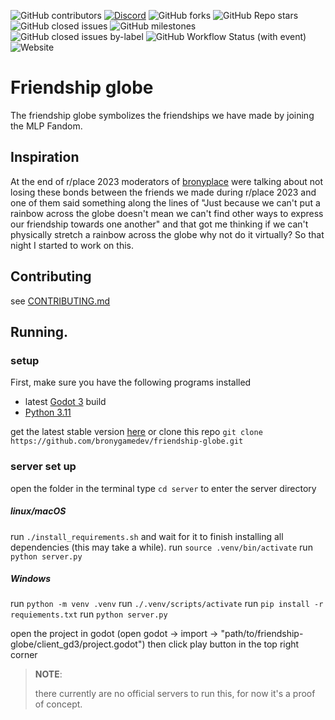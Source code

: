 ![GitHub contributors](https://img.shields.io/github/contributors/bronygamedev/friendship-globe)  [![Discord](https://img.shields.io/discord/999679634994122824)](https://bronygamedev.github.io/redirect.html?to=https://discord.gg/78RVfevpuU)  ![GitHub forks](https://img.shields.io/github/forks/bronygamedev/friendship-globe)  ![GitHub Repo stars](https://img.shields.io/github/stars/bronygamedev/friendship-globe)  ![GitHub closed issues](https://img.shields.io/github/issues-closed/bronygamedev/friendship-globe)  ![GitHub milestones](https://img.shields.io/github/milestones/open/bronygamedev/friendship-globe)  ![GitHub closed issues by-label](https://img.shields.io/github/issues-closed/bronygamedev/friendship-globe/bug)  ![GitHub Workflow Status (with event)](https://img.shields.io/github/actions/workflow/status/bronygamedev/friendship-globe/.github%2Fworkflows%2Fsite.yml)  ![Website](https://img.shields.io/website?url=https://bronygamedev.github.io/friendship-globe/globe&label=globe)   


# Friendship globe

The friendship globe symbolizes the friendships we have made by joining the MLP Fandom.

## Inspiration

At the end of r/place 2023 moderators of [bronyplace](https://discord.gg/bronyplace) were talking about not losing these bonds between the friends we made during r/place 2023 and one of them said something along the lines of  "Just because we can't put a rainbow across the globe doesn't mean we can't find other ways to express our friendship towards one another" and that got me thinking if we can't physically stretch a rainbow across the globe why not do it virtually? So that night I started to work on this.

## Contributing

see [CONTRIBUTING.md](https://github.com/bronygamedev/friendship-globe/blob/main/CONTRIBUTING.md)

## Running. 
### setup 
First, make sure you have the following programs installed

* latest [Godot 3](https://godotengine.org/download/3.x/) build
* [Python 3.11](https://www.python.org/downloads/)  

get the latest stable version [here](https://github.com/bronygamedev/friendship-globe/releases)
or clone this repo `git clone https://github.com/bronygamedev/friendship-globe.git`

### server set up
open the folder in the terminal 
type `cd server` to enter the server directory
##### linux/macOS
run `./install_requirements.sh` and wait for it to finish installing all dependencies (this may take a while).
run `source .venv/bin/activate`
run `python server.py`
##### Windows
run `python -m venv .venv`
run `./.venv/scripts/activate`
run `pip install -r requiements.txt`
run `python server.py`

  
  

open the project in godot (open godot -> import -> "path/to/friendship-globe/client_gd3/project.godot")
then click play button in the top right corner 


>  **NOTE**:
>
> there currently are no official servers to run this, for now it's a proof of concept.
